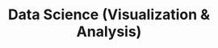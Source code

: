 ---
layout: articles
title: Data Science (Visualization & Analysis)
articles:
  data_source: site.dataViz
  type: grid
  size: md
---